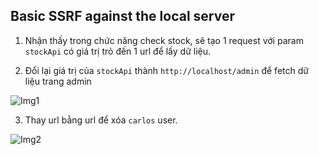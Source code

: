 ## Basic SSRF against the local server

1. Nhận thấy trong chức năng check stock, sẽ tạo 1 request với param ``stockApi`` có giá trị trỏ đến 1 url để lấy dữ liệu.

2. Đổi lại giá trị của ``stockApi`` thành ``http://localhost/admin`` để fetch dữ liệu trang admin

![Img1](\asset/../img/admin_page.png)

3. Thay url bằng url để xóa ``carlos`` user.

![Img2](\asset/../img/done.png)